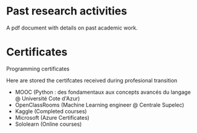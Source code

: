 # Past research activities
A pdf document with details on past academic work.

# Certificates
Programming certificates

Here are stored the certifcates received during profesional transition

- MOOC (Python : des fondamentaux aux concepts avancés du langage @ Université Cote d'Azur)
- OpenClassRooms (Machine Learning engineer @ Centrale Supelec)
- Kaggle (Completed courses)
- Microsoft (Azure Certificates)
- Sololearn (Online courses)
